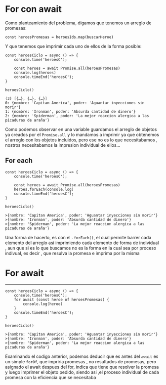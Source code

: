 # For con await
Como planteamiento del problema, digamos que tenemos un arreglo de promesas:
```
const heroesPromesas = heroesIds.map(buscarHeroe)
```
Y que tenemos que imprimir cada uno de ellos de la forma posible: 
```
const heroesCiclo = async () => {
    console.time('heroesC');

    const heroes = await Promise.all(heroesPromesas)
    console.log(heroes)
    console.timeEnd('heroesC');
}
```

```
heroesCiclo()
```

```
(3) [{…}, {…}, {…}]
0: {nombre: 'Capitan America', poder: 'Aguantar inyecciones sin morir'}
1: {nombre: 'Ironman', poder: 'Absurda cantidad de dinero'}
2: {nombre: 'Spiderman', poder: 'La mejor reaccion alergica a las picaduras de araña'}
```
Como podemos observar en una variable guardamos el arreglo de objetos ya creados por el `Promise.all` y lo mandamos a imprimir ya que obtenemos el arreglo con los objetos incluidos, pero ese no es lo que necesitabamos , nostros necesitabamos la impresion individual de ellos...

For each
---

```
const heroesCiclo = async () => {
    console.time('heroesC');

    const heroes = await Promise.all(heroesPromesas)
    heroes.forEach(console.log)
    console.timeEnd('heroesC');
}
```

```
heroesCiclo()
```

```
>{nombre: 'Capitan America', poder: 'Aguantar inyecciones sin morir'}
>{nombre: 'Ironman', poder: 'Absurda cantidad de dinero'}
>{nombre: 'Spiderman', poder: 'La mejor reaccion alergica a las picaduras de araña'}
```
Una forma de hacerlo, es con el `.forEach()`, el cual permite barrer cada elemento del arreglo asi imprimiendo cada elemento de forma de individual , aun que si es lo que buscamos no es la forma en la cual sea por proceso indivual, es decir , que resulva la promesa e imprima por la misma 

# For await
---

```
const heroesCiclo = async () => {
    console.time('heroesC');
    for await (const heroe of heroesPromesas) {
        console.log(heroe)
    }
    console.timeEnd('heroesC');
}
```

```
heroesCiclo()
```

```
>{nombre: 'Capitan America', poder: 'Aguantar inyecciones sin morir'}
>{nombre: 'Ironman', poder: 'Absurda cantidad de dinero'}
>{nombre: 'Spiderman', poder: 'La mejor reaccion alergica a las picaduras de araña'}
```
Examinando el codigo anterior, podemos deducir que es antes del `await` es un simple `forOf`, que impriria promesas , no resultados de promesas, pero asignado el await despues del for, indica que tiene que resolver la promesa y luego imprimer el objeto pedido, siendo asi ,el proceso individual de cada promesa con la eficiencia que se necesitaba